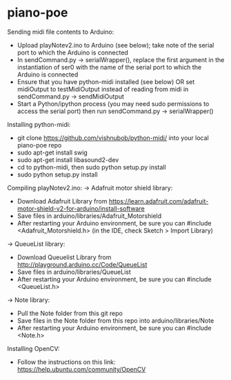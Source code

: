 piano-poe
=========

Sending midi file contents to Arduino:
* Upload playNotev2.ino to Arduino (see below); take note of the serial port to which the Arduino is connected
* In sendCommand.py -> serialWrapper(), replace the first argument in the instantiation of ser0 with the name of the serial port to which the Arduino is connected
* Ensure that you have python-midi installed (see below) OR set midiOutput to testMidiOutput instead of reading from midi in sendCommand.py -> sendMidiOutput
* Start a Python/ipython process (you may need sudo permissions to access the serial port) then run sendCommand.py -> serialWrapper()

Installing python-midi:
* git clone https://github.com/vishnubob/python-midi/ into your local piano-poe repo
* sudo apt-get install swig
* sudo apt-get install libasound2-dev
* cd to python-midi, then sudo python setup.py install
* sudo python setup.py install

Compiling playNotev2.ino:
-> Adafruit motor shield library:
* Download Adafruit Library from https://learn.adafruit.com/adafruit-motor-shield-v2-for-arduino/install-software
* Save files in arduino/libraries/Adafruit_Motorshield
* After restarting your Arduino environment, be sure you can #include <Adafruit_Motorshield.h> (in the IDE, check Sketch > Import Library)

-> QueueList library:
* Download Queuelist Library from http://playground.arduino.cc/Code/QueueList
* Save files in arduino/libraries/QueueList
* After restarting your Arduino environment, be sure you can #include <QueueList.h>

-> Note library:
* Pull the Note folder from this git repo
* Save files in the Note folder from this repo into arduino/libraries/Note
* After restarting your Arduino environment, be sure you can #include <Note.h>

Installing OpenCV:
* Follow the instructions on this link: https://help.ubuntu.com/community/OpenCV

